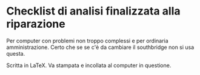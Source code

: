 # Checklist di analisi finalizzata alla riparazione

Per computer con problemi non troppo complessi e per ordinaria 
amministrazione. Certo che se se c'è da cambiare il southbridge
non si usa questa.

Scritta in LaTeX. Va stampata e incollata al computer in questione.
